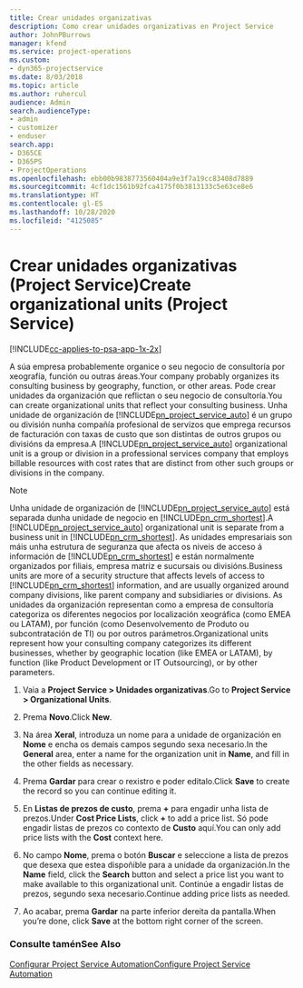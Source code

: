 ```yaml
---
title: Crear unidades organizativas
description: Como crear unidades organizativas en Project Service
author: JohnPBurrows
manager: kfend
ms.service: project-operations
ms.custom:
- dyn365-projectservice
ms.date: 8/03/2018
ms.topic: article
ms.author: ruhercul
audience: Admin
search.audienceType:
- admin
- customizer
- enduser
search.app:
- D365CE
- D365PS
- ProjectOperations
ms.openlocfilehash: ebb00b9838773560404a9e3f7a19cc83408d7889
ms.sourcegitcommit: 4cf1dc1561b92fca4175f0b3813133c5e63ce8e6
ms.translationtype: HT
ms.contentlocale: gl-ES
ms.lasthandoff: 10/28/2020
ms.locfileid: "4125085"
---
```

# <a name="create-organizational-units-project-service"></a><span data-ttu-id="c2624-103">Crear unidades organizativas (Project Service)</span><span class="sxs-lookup"><span data-stu-id="c2624-103">Create organizational units (Project Service)</span></span>

[!INCLUDE[cc-applies-to-psa-app-1x-2x](../includes/cc-applies-to-psa-app-1x-2x.md)]

<span data-ttu-id="c2624-104">A súa empresa probablemente organice o seu negocio de consultoría por xeografía, función ou outras áreas.</span><span class="sxs-lookup"><span data-stu-id="c2624-104">Your company probably organizes its consulting business by geography, function, or other areas.</span></span> <span data-ttu-id="c2624-105">Pode crear unidades da organización que reflictan o seu negocio de consultoría.</span><span class="sxs-lookup"><span data-stu-id="c2624-105">You can create organizational units that reflect your consulting business.</span></span> <span data-ttu-id="c2624-106">Unha unidade de organización de [!INCLUDE[pn_project_service_auto](../includes/pn-project-service-auto.md)] é un grupo ou división nunha compañía profesional de servizos que emprega recursos de facturación con taxas de custo que son distintas de outros grupos ou divisións da empresa.</span><span class="sxs-lookup"><span data-stu-id="c2624-106">A [!INCLUDE[pn_project_service_auto](../includes/pn-project-service-auto.md)] organizational unit is a group or division in a professional services company that employs billable resources with cost rates that are distinct from other such groups or divisions in the company.</span></span>  
  
> [!NOTE]
>  <span data-ttu-id="c2624-107">Unha unidade de organización de [!INCLUDE[pn_project_service_auto](../includes/pn-project-service-auto.md)] está separada dunha unidade de negocio en [!INCLUDE[pn_crm_shortest](../includes/pn-crm-shortest.md)].</span><span class="sxs-lookup"><span data-stu-id="c2624-107">A [!INCLUDE[pn_project_service_auto](../includes/pn-project-service-auto.md)] organizational unit is separate from a business unit in [!INCLUDE[pn_crm_shortest](../includes/pn-crm-shortest.md)].</span></span> <span data-ttu-id="c2624-108">As unidades empresariais son máis unha estrutura de seguranza que afecta os niveis de acceso á información de [!INCLUDE[pn_crm_shortest](../includes/pn-crm-shortest.md)] e están normalmente organizados por filiais, empresa matriz e sucursais ou divisións.</span><span class="sxs-lookup"><span data-stu-id="c2624-108">Business units are more of a security structure that affects levels of access to [!INCLUDE[pn_crm_shortest](../includes/pn-crm-shortest.md)] information, and are usually organized around company divisions, like parent company and subsidiaries or divisions.</span></span> <span data-ttu-id="c2624-109">As unidades da organización representan como a empresa de consultoría categoriza os diferentes negocios por localización xeográfica (como EMEA ou LATAM), por función (como Desenvolvemento de Produto ou subcontratación de TI) ou por outros parámetros.</span><span class="sxs-lookup"><span data-stu-id="c2624-109">Organizational units represent how your consulting company categorizes its different businesses, whether by geographic location (like EMEA or LATAM), by function (like Product Development or IT Outsourcing), or by other parameters.</span></span>  
  
1.  <span data-ttu-id="c2624-110">Vaia a **Project Service > Unidades organizativas**.</span><span class="sxs-lookup"><span data-stu-id="c2624-110">Go to **Project Service > Organizational Units**.</span></span>  
  
2.  <span data-ttu-id="c2624-111">Prema **Novo**.</span><span class="sxs-lookup"><span data-stu-id="c2624-111">Click **New**.</span></span>  
  
3.  <span data-ttu-id="c2624-112">Na área **Xeral**, introduza un nome para a unidade de organización en **Nome** e encha os demais campos segundo sexa necesario.</span><span class="sxs-lookup"><span data-stu-id="c2624-112">In the **General** area, enter a name for the organization unit in **Name**, and fill in the other fields as necessary.</span></span>  
  
4.  <span data-ttu-id="c2624-113">Prema **Gardar** para crear o rexistro e poder editalo.</span><span class="sxs-lookup"><span data-stu-id="c2624-113">Click **Save** to create the record so you can continue editing it.</span></span>  
  
5.  <span data-ttu-id="c2624-114">En **Listas de prezos de custo**, prema **+** para engadir unha lista de prezos.</span><span class="sxs-lookup"><span data-stu-id="c2624-114">Under **Cost Price Lists**, click **+** to add a price list.</span></span> <span data-ttu-id="c2624-115">Só pode engadir listas de prezos co contexto de **Custo** aquí.</span><span class="sxs-lookup"><span data-stu-id="c2624-115">You can only add price lists with the **Cost** context here.</span></span>  
  
6.  <span data-ttu-id="c2624-116">No campo **Nome**, prema o botón **Buscar** e seleccione a lista de prezos que desexa que estea dispoñible para a unidade da organización.</span><span class="sxs-lookup"><span data-stu-id="c2624-116">In the **Name** field, click the **Search** button and select a price list you want to make available to this organizational unit.</span></span> <span data-ttu-id="c2624-117">Continúe a engadir listas de prezos, segundo sexa necesario.</span><span class="sxs-lookup"><span data-stu-id="c2624-117">Continue adding price lists as needed.</span></span>  
  
7.  <span data-ttu-id="c2624-118">Ao acabar, prema **Gardar** na parte inferior dereita da pantalla.</span><span class="sxs-lookup"><span data-stu-id="c2624-118">When you’re done, click **Save** at the bottom right corner of the screen.</span></span>  
  
### <a name="see-also"></a><span data-ttu-id="c2624-119">Consulte tamén</span><span class="sxs-lookup"><span data-stu-id="c2624-119">See Also</span></span>  
 [<span data-ttu-id="c2624-120">Configurar Project Service Automation</span><span class="sxs-lookup"><span data-stu-id="c2624-120">Configure Project Service Automation</span></span>](../psa/configure.md)
